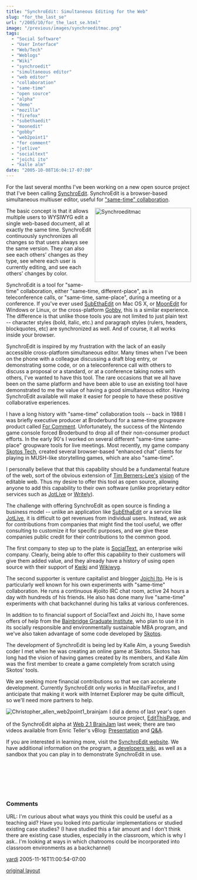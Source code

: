 ```yaml
---
title: "SynchroEdit: Simultaneous Editing for the Web"
slug: "for_the_last_se"
url: "/2005/10/for_the_last_se.html"
image: "/previous/images/synchroeditmac.png"
tags:
  - "Social Software"
  - "User Interface"
  - "Web/Tech"
  - "Weblogs"
  - "Wiki"
  - "synchroedit"
  - "simultaneous editor"
  - "web editor"
  - "collaboration"
  - "same-time"
  - "open source"
  - "alpha"
  - "demo"
  - "mozilla"
  - "firefox"
  - "subethaedit"
  - "moonedit"
  - "gobby"
  - "web2point1"
  - "for comment"
  - "jotlive"
  - "socialtext"
  - "joichi ito"
  - "kalle alm"
date: "2005-10-08T16:04:17-07:00"
---
```

<p>For the last several months I've been working on a new open source project that I've been calling <a href="http://www.synchroedit.com">SynchroEdit</a>. SynchroEdit is a browser-based simultaneous multiuser editor, useful for <a href="http://www.it.bton.ac.uk/staff/rng/teaching/notes/CSCWgroupware.html">&quot;same-time&quot; collaboration</a>.</p>
<p><a href="http://lifewithalacrity.blogs.com/.shared/image.html?/photos/uncategorized/synchroeditmac.png" onclick="window.open(this.href, '_blank', 'width=640,height=493,scrollbars=no,resizable=no,toolbar=no,directories=no,location=no,menubar=no,status=no,left=0,top=0'); return false"><img width="262" height="202" border="0" alt="Synchroeditmac" title="Synchroeditmac" src="/previous/images/synchroeditmac.png" style="margin: 0px 0px 5px 5px; float: right;" /></a>The basic concept is that it allows multiple users to WYSIWYG edit a single web-based document, all at exactly the same time. SynchroEdit continuously synchronizes all changes so that users always see the same version. They can also see each others' changes as they type, see where each user is currently editing, and see each others' changes by color.</p>
<p>SynchroEdit is a tool for &quot;same-time&quot; collaboration, either &quot;same-time, different-place&quot;, as in teleconference calls, or &quot;same-time, same-place&quot;, during a meeting or a conference. If you've ever used <a href="http://www.codingmonkeys.de/subethaedit/">SubEthaEdit</a> on Mac OS X, or <a href="http://www.moonedit.com">MoonEdit</a> for Windows or Linux, or the cross-platform <a href="http://gobby.0x539.de/">Gobby</a>, this is a similar experience. The difference is that unlike those tools you are not limited to just plain text -- character styles (bold, italic, etc.) and paragraph styles (rulers, headers, blockquotes, etc) are synchronized as well. And of course, it all works inside your browser.</p>
<p>SynchroEdit is inspired by my frustration with the lack of an easily accessible cross-platform simultaneous editor. Many times when I've been on the phone with a colleague discussing a draft blog entry, or demonstrating some code, or on a teleconference call with others to discuss a proposal or a standard, or at a conference taking notes with others, I've wanted to have this tool. The rare occasions that we all have been on the same platform and have been able to use an existing tool have demonstrated to me the value of having a good simultaneous editor. Having SynchroEdit available will make it easier for people to have these positive collaborative experiences.&nbsp; </p>
<p>I have a long history with &quot;same-time&quot; collaboration tools -- back in 1988 I was briefly executive producer at Broderbund for a same-time groupware product called <a href="http://www.google.com/search?q=cache:1cDDTqwlqGoJ:www.the-scientist.com/yr1988/jul/software_p22_880725.html+%2Bbroderbund+%2B%22for+comment%22+groupware">For Comment</a>. Unfortunately, the success of the Nintendo game console forced Broderbund to drop all of their non-consumer product efforts. In the early 90's I worked on several different &quot;same-time same-place&quot; groupware tools for live meetings. Most recently, my game company <a href="http://www.skotos.net">Skotos Tech</a>, created several browser-based &quot;enhanced chat&quot; clients for playing in MUSH-like storytelling games, which are also &quot;same-time&quot;.</p>
<p>I personally believe that that this capability should be a fundamental feature of the web, sort of the obvious extension of <a href="http://en.wikipedia.org/wiki/Tim_Berners-Lee">Tim Berners-Lee's</a> <a href="http://news.bbc.co.uk/1/hi/technology/4132752.stm">vision</a> of the editable web. Thus my desire to offer this tool as open source, allowing anyone to add this capability to their own software (unlike proprietary editor services such as <a href="http://www.jotlive.com">JotLive</a> or <a href="http://www.writely.com/">Writely</a>).</p>
<p>The challenge with offering SynchroEdit as open source is finding a business model -- unlike an application like <a href="http://www.codingmonkeys.de/subethaedit/">SubEthaEdit</a> or a service like <a href="http://www.jotlive.com">JotLive</a>, it is difficult to get revenues from individual users. Instead, we ask for contributions from companies that might find the tool useful, we offer consulting to customize it for specific purposes, and we give these companies public credit for their contributions to the common good.</p>
<p>The first company to step up to the plate is <a href="http://www.socialtext.com">SocialText</a>, an enterprise wiki company. Clearly, being able to offer this capability to their customers will give them added value, and they already have a history of using open source with their support of <a href="http://www.kwiki.org/">Kwiki</a> and <a href="http://www.wikiwyg.net/">Wikiwyg</a>.</p>
<p>The second supporter is venture capitalist and blogger <a href="http://joi.ito.com/">Joichi Ito</a>. He is is particularly well known for his own experiments with &quot;same-time&quot; collaboration. He runs a continuous #joiito IRC chat room, active 24 hours a day with hundreds of his friends. He also has done many live &quot;same-time&quot; experiments with chat backchannel during his talks at various conferences.</p>
<p>In addition to to financial support of SocialText and Joichi Ito, I have some offers of help from the <a href="http://www.bgiedu.org">Bainbridge Graduate Institute</a>, who plan to use it in its socially responsible and environmentally sustainable MBA program, and we've also taken advantage of some code developed by <a href="http://www.skotos.net/">Skotos</a>.</p>
<p>The development of SynchroEdit is being led by Kalle Alm, a young Swedish coder I met when he was creating an online game at Skotos. Skotos has long had the vision of having games created by its members, and Kalle Alm was the first member to create a game completely from scratch using Skotos' tools.</p>
<p>We are seeking more financial contributions so that we can accelerate development. Currently SynchroEdit only works in Mozilla/Firefox, and I anticipate that making it work with Internet Explorer may be quite difficult, so we'll need more partners to help.</p>
<p><img border="0" src="/previous/photos/uncategorized/christopher_allen_web2point1_brainjam.png" title="Christopher_allen_web2point1_brainjam" alt="Christopher_allen_web2point1_brainjam" style="margin: 0px 5px 5px 0px; float: left;" />I did a demo of last year's open source project, <a href="http://www.EditThisPage.net">EditThisPage</a>, and of the SynchroEdit alpha at <a href="http://www.web2point1.org/">Web 2.1 BrainJam</a> last week; there are two videos available from Enric Teller's vBlog: <a href="http://www.cirne.com/vlog/2005/10/10/web-21-a-brainjam-christopher-allen-presentation/">Presentation</a> and <a href="http://www.cirne.com/vlog/2005/10/10/web-21-a-brainjam-christopher-allen-qa/">Q&amp;A</a>.&nbsp; </p>
<p>If you are interested in learning more, visit the <a href="http://www.synchroedit.com">SynchroEdit website</a>. We have additional information on the program, a <a href="http://wiki.synchroedit.com">developers wiki</a>, as well as a sandbox that you can play in to demonstrate SynchroEdit in use.</p>
<p>&nbsp;</p>
<p>&nbsp;</p>
<p>&nbsp;</p>
<footer><h3>Comments</h3>
<div class="u-comment h-cite">
<p class="p-content p-name">URL:
I'm curious about what ways you think this could be useful as a teaching aid? Have you looked into particular implementations or studied existing case studies?
(I have studied this a fair amount and I don't think there are existing case studies, especially in the classroom, which is why I ask.. I'm looking at ways in which chatrooms could be incorporated into classroom environments as a backchannel)
</p>
<a class="u-author h-card" href="#">yardi</a>
<time class="dt-published" datetime="2005-11-16T11:00:54-07:00">2005-11-16T11:00:54-07:00</time>
</div>
</footer>
<p class="previous"><a href="/previous/2005/10/for_the_last_se.html" rel="syndication" class="u-syndication" >original layout</a></p>
